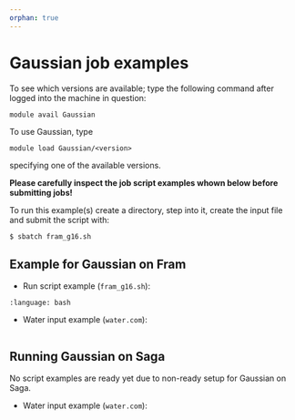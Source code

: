 ```yaml
---
orphan: true
---
```


# Gaussian job examples

To see which versions are available; type the following command after logged into the machine in question:

    module avail Gaussian

To use Gaussian, type

    module load Gaussian/<version>

specifying one of the available versions.

**Please carefully inspect the job script examples whown below before submitting jobs!**

To run this example(s) create a directory, step into it, create the input file and submit the script with:

	$ sbatch fram_g16.sh


## Example for Gaussian on Fram

- Run script example (`fram_g16.sh`):

```{literalinclude} fram_g16.sh
:language: bash
```


- Water input example (`water.com`):

```{literalinclude} water.com
```


## Running Gaussian on Saga

No script examples are ready yet due to non-ready setup for Gaussian on Saga.

- Water input example (`water.com`):

```{literalinclude} water.com
```
